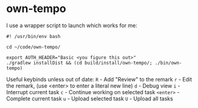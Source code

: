 # own-tempo

I use a wrapper script to launch which works for me:

```
#! /usr/bin/env bash

cd ~/code/own-tempo/

export AUTH_HEADER="Basic <you figure this out>"
./gradlew installDist && (cd build/install/own-tempo/; ./bin/own-tempo)
```

Useful keybinds unless out of date:
`R` - Add "Review" to the remark
`r` - Edit the remark, (use \<enter> to enter a literal new line)
`d` - Debug view
`i` - Interrupt current task
`c` - Continue working on selected task
`<enter>` - Complete current task
`u` - Upload selected task
`U` - Upload all tasks
